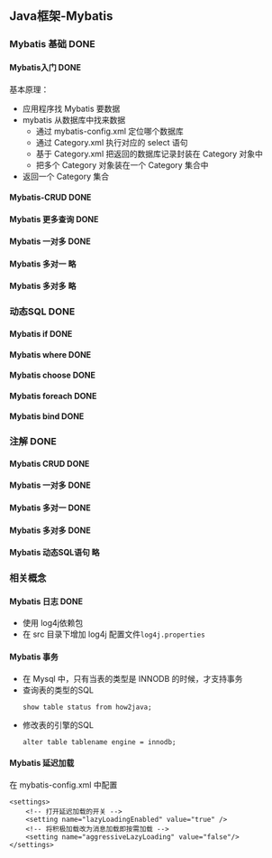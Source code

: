 ## Java框架-Mybatis

### Mybatis 基础 DONE

#### Mybatis入门 DONE
基本原理：
- 应用程序找 Mybatis 要数据
- mybatis 从数据库中找来数据
    - 通过 mybatis-config.xml 定位哪个数据库
    - 通过 Category.xml 执行对应的 select 语句
    - 基于 Category.xml 把返回的数据库记录封装在 Category 对象中
    - 把多个 Category 对象装在一个 Category 集合中
- 返回一个 Category 集合

#### Mybatis-CRUD DONE

#### Mybatis 更多查询 DONE

#### Mybatis 一对多 DONE

#### Mybatis 多对一 略

#### Mybatis 多对多 略

### 动态SQL DONE

#### Mybatis if DONE

#### Mybatis where DONE

#### Mybatis choose DONE

#### Mybatis foreach DONE

#### Mybatis bind DONE

### 注解 DONE

#### Mybatis CRUD DONE

#### Mybatis 一对多 DONE

#### Mybatis 多对一 DONE

#### Mybatis 多对多 DONE

#### Mybatis 动态SQL语句 略

### 相关概念

#### Mybatis 日志 DONE
- 使用 log4j依赖包
- 在 src 目录下增加 log4j 配置文件`log4j.properties`
 
#### Mybatis 事务
- 在 Mysql 中，只有当表的类型是 INNODB 的时候，才支持事务
- 查询表的类型的SQL
    ```
    show table status from how2java; 
    ```
- 修改表的引擎的SQL
    ```
    alter table tablename engine = innodb;
    ```
#### Mybatis 延迟加载
在 mybatis-config.xml 中配置
```
<settings>
    <!-- 打开延迟加载的开关 -->
    <setting name="lazyLoadingEnabled" value="true" />
    <!-- 将积极加载改为消息加载即按需加载 -->
    <setting name="aggressiveLazyLoading" value="false"/>
</settings>
```
